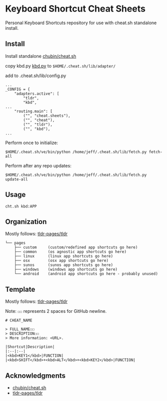 # Keyboard Shortcut Cheat Sheets

Personal Keyboard Shortcuts repository for use with cheat.sh standalone install.

## Install

Install standalone [chubin/cheat.sh](https://github.com/chubin/cheat.sh)

copy kbd.py [kbd.py](lib/adapter/kbd.py) to `$HOME/.cheat.sh/lib/adapter/`

add to .cheat.sh/lib/config.py
```
...
_CONFIG = {
    "adapters.active": [
        "tldr",
        "kbd",
...
    "routing.main": [
        ("", "cheat.sheets"),
        ("", "cheat"),
        ("", "tldr"),
        ("", "kbd"),
...
```

Perform once to initialize:
```
$HOME/.cheat.sh/ve/bin/python /home/jeff/.cheat.sh/lib/fetch.py fetch-all
```
Perform after any repo updates:
```
$HOME/.cheat.sh/ve/bin/python /home/jeff/.cheat.sh/lib/fetch.py update-all
```
## Usage
```
cht.sh kbd:APP
```

## Organization

Mostly follows: [tldr-pages/tldr](https://github.com/tldr-pages/tldr)
```
└── pages
    ├── custom     (custom/redefined app shortcuts go here)
    ├── common     (os agnostic app shortcuts go here)
    ├── linux      (linux app shortcuts go here)
    ├── osx        (osx app shortcuts go here)
    ├── sunos      (sunos app shortcuts go here)
    ├── windows    (windows app shortcuts go here)
    └── android    (android app shortcuts go here - probably unused)
```

## Template

Mostly follows: [tldr-pages/tldr](https://github.com/tldr-pages/tldr)

Note: `☐☐` represents 2 spaces for GitHub newline.
```
# CHEAT_NAME

> FULL_NAME☐☐
> DESCRIPTION☐☐
> More information: <URL>.

|Shortcut|Description|
|:--|:--|
|<kbd>KEY1</kbd>|FUNCTION|
|<kbd>SHIFT</kbd>+<kbd>ALT</kbd>+<kbd>KEY2</kbd>|FUNCTION|
```

## Acknowledgments

- [chubin/cheat.sh](https://github.com/chubin/cheat.sh)
- [tldr-pages/tldr](https://github.com/tldr-pages/tldr)
